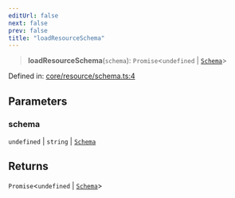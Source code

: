 ```yaml
---
editUrl: false
next: false
prev: false
title: "loadResourceSchema"
---
```


> **loadResourceSchema**(`schema`): `Promise`\<`undefined` \| [`Schema`](/reference/_dpkit/core/schema/)\>

Defined in: [core/resource/schema.ts:4](https://github.com/datisthq/dpkit/blob/5891634de8175d14853313e208ffbae144fd78eb/core/resource/schema.ts#L4)

## Parameters

### schema

`undefined` | `string` | [`Schema`](/reference/_dpkit/core/schema/)

## Returns

`Promise`\<`undefined` \| [`Schema`](/reference/_dpkit/core/schema/)\>
